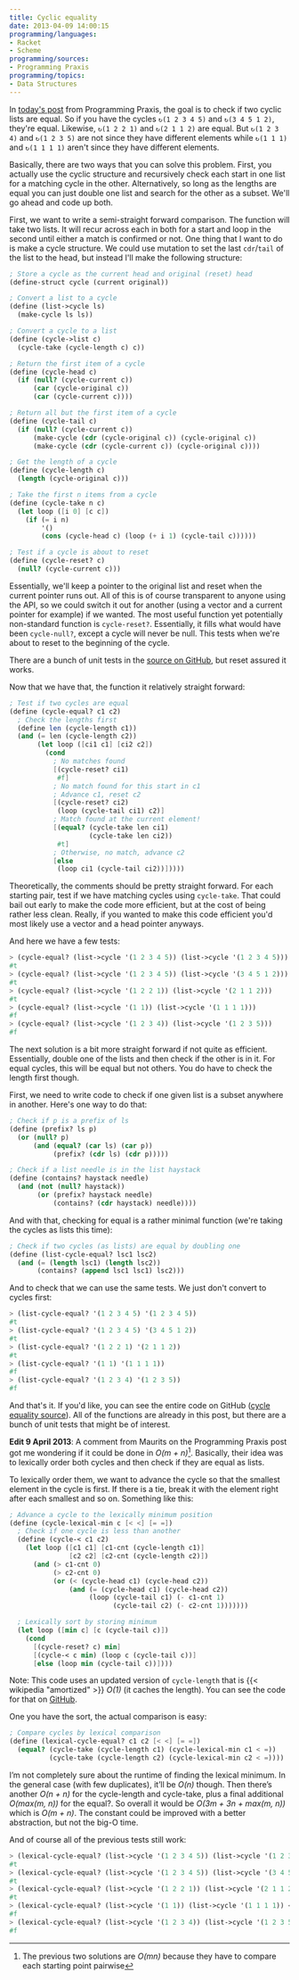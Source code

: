 ```yaml
---
title: Cyclic equality
date: 2013-04-09 14:00:15
programming/languages:
- Racket
- Scheme
programming/sources:
- Programming Praxis
programming/topics:
- Data Structures
---
```

In <a title="Cyclic equality on Programming Praxis" href="http://programmingpraxis.com/2013/04/09/cyclic-equality/">today's post</a> from Programming Praxis, the goal is to check if two cyclic lists are equal. So if you have the cycles `↻(1 2 3 4 5)` and `↻(3 4 5 1 2)`, they're equal. Likewise, `↻(1 2 2 1)` and `↻(2 1 1 2)` are equal. But `↻(1 2 3 4)` and `↻(1 2 3 5)` are not since they have different elements while `↻(1 1 1)` and `↻(1 1 1 1)` aren't since they have different elements.

<!--more-->

Basically, there are two ways that you can solve this problem. First, you actually use the cyclic structure and recursively check each start in one list for a matching cycle in the other. Alternatively, so long as the lengths are equal you can just double one list and search for the other as a subset. We'll go ahead and code up both.

First, we want to write a semi-straight forward comparison. The function will take two lists. It will recur across each in both for a start and loop in the second until either a match is confirmed or not. One thing that I want to do is make a cycle structure. We could use mutation to set the last `cdr`/`tail` of the list to the head, but instead I'll make the following structure:

```scheme
; Store a cycle as the current head and original (reset) head
(define-struct cycle (current original))

; Convert a list to a cycle
(define (list->cycle ls)
  (make-cycle ls ls))

; Convert a cycle to a list
(define (cycle->list c)
  (cycle-take (cycle-length c) c))

; Return the first item of a cycle
(define (cycle-head c)
  (if (null? (cycle-current c))
      (car (cycle-original c))
      (car (cycle-current c))))

; Return all but the first item of a cycle
(define (cycle-tail c)
  (if (null? (cycle-current c))
      (make-cycle (cdr (cycle-original c)) (cycle-original c))
      (make-cycle (cdr (cycle-current c)) (cycle-original c))))

; Get the length of a cycle
(define (cycle-length c)
  (length (cycle-original c)))

; Take the first n items from a cycle
(define (cycle-take n c)
  (let loop ([i 0] [c c])
    (if (= i n)
        '()
        (cons (cycle-head c) (loop (+ i 1) (cycle-tail c))))))

; Test if a cycle is about to reset
(define (cycle-reset? c)
  (null? (cycle-current c)))
```

Essentially, we'll keep a pointer to the original list and reset when the current pointer runs out. All of this is of course transparent to anyone using the API, so we could switch it out for another (using a vector and a current pointer for example) if we wanted. The most useful function yet potentially non-standard function is `cycle-reset?`. Essentially, it fills what would have been `cycle-null?`, except a cycle will never be null. This tests when we're about to reset to the beginning of the cycle.

There are a bunch of unit tests in the <a href="https://github.com/jpverkamp/small-projects/blob/master/blog/cycle-equality.rkt" title="cycle equality source on GitHub">source on GitHub</a>, but reset assured it works.

Now that we have that, the function it relatively straight forward:

```scheme
; Test if two cycles are equal
(define (cycle-equal? c1 c2)
  ; Check the lengths first
  (define len (cycle-length c1))
  (and (= len (cycle-length c2))
       (let loop ([ci1 c1] [ci2 c2])
         (cond
           ; No matches found
           [(cycle-reset? ci1)
            #f]
           ; No match found for this start in c1
           ; Advance c1, reset c2
           [(cycle-reset? ci2)
            (loop (cycle-tail ci1) c2)]
           ; Match found at the current element!
           [(equal? (cycle-take len ci1)
                    (cycle-take len ci2))
            #t]
           ; Otherwise, no match, advance c2
           [else
            (loop ci1 (cycle-tail ci2))]))))
```

Theoretically, the comments should be pretty straight forward. For each starting pair, test if we have matching cycles using `cycle-take`. That could bail out early to make the code more efficient, but at the cost of being rather less clean. Really, if you wanted to make this code efficient you'd most likely use a vector and a head pointer anyways.

And here we have a few tests:

```scheme
> (cycle-equal? (list->cycle '(1 2 3 4 5)) (list->cycle '(1 2 3 4 5)))
#t
> (cycle-equal? (list->cycle '(1 2 3 4 5)) (list->cycle '(3 4 5 1 2)))
#t
> (cycle-equal? (list->cycle '(1 2 2 1)) (list->cycle '(2 1 1 2)))
#t
> (cycle-equal? (list->cycle '(1 1)) (list->cycle '(1 1 1 1)))
#f
> (cycle-equal? (list->cycle '(1 2 3 4)) (list->cycle '(1 2 3 5)))
#f
```

The next solution is a bit more straight forward if not quite as efficient. Essentially, double one of the lists and then check if the other is in it. For equal cycles, this will be equal but not others. You do have to check the length first though.

First, we need to write code to check if one given list is a subset anywhere in another. Here's one way to do that:

```scheme
; Check if p is a prefix of ls
(define (prefix? ls p)
  (or (null? p)
      (and (equal? (car ls) (car p))
           (prefix? (cdr ls) (cdr p)))))

; Check if a list needle is in the list haystack
(define (contains? haystack needle)
  (and (not (null? haystack))
       (or (prefix? haystack needle)
           (contains? (cdr haystack) needle))))
```

And with that, checking for equal is a rather minimal function (we're taking the cycles as lists this time):

```scheme
; Check if two cycles (as lists) are equal by doubling one
(define (list-cycle-equal? lsc1 lsc2)
  (and (= (length lsc1) (length lsc2))
       (contains? (append lsc1 lsc1) lsc2)))
```

And to check that we can use the same tests. We just don't convert to cycles first:

```scheme
> (list-cycle-equal? '(1 2 3 4 5) '(1 2 3 4 5))
#t
> (list-cycle-equal? '(1 2 3 4 5) '(3 4 5 1 2))
#t
> (list-cycle-equal? '(1 2 2 1) '(2 1 1 2))
#t
> (list-cycle-equal? '(1 1) '(1 1 1 1))
#f
> (list-cycle-equal? '(1 2 3 4) '(1 2 3 5))
#f
```

And that's it. If you'd like, you can see the entire code on GitHub (<a href="https://github.com/jpverkamp/small-projects/blob/master/blog/cycle-equality.rkt" title="cycle equality source on GitHub">cycle equality source</a>). All of the functions are already in this post, but there are a bunch of unit tests that might be of interest.

**Edit 9 April 2013**: A comment from Maurits on the Programming Praxis post got me wondering if it could be done in *O(m + n)*[^1]. Basically, their idea was to lexically order both cycles and then check if they are equal as lists.

To lexically order them, we want to advance the cycle so that the smallest element in the cycle is first. If there is a tie, break it with the element right after each smallest and so on. Something like this:

```scheme
; Advance a cycle to the lexically minimum position
(define (cycle-lexical-min c [< <] [= =])
  ; Check if one cycle is less than another
  (define (cycle-< c1 c2)
    (let loop ([c1 c1] [c1-cnt (cycle-length c1)]
               [c2 c2] [c2-cnt (cycle-length c2)])
      (and (> c1-cnt 0)
           (> c2-cnt 0)
           (or (< (cycle-head c1) (cycle-head c2))
               (and (= (cycle-head c1) (cycle-head c2))
                    (loop (cycle-tail c1) (- c1-cnt 1)
                          (cycle-tail c2) (- c2-cnt 1)))))))

  ; Lexically sort by storing minimum
  (let loop ([min c] [c (cycle-tail c)])
    (cond
      [(cycle-reset? c) min]
      [(cycle-< c min) (loop c (cycle-tail c))]
      [else (loop min (cycle-tail c))])))
```

Note: This code uses an updated version of `cycle-length` that is {{< wikipedia "amortized" >}} *O(1)* (it caches the length). You can see the code for that on <a href="https://github.com/jpverkamp/small-projects/blob/master/blog/cycle-equality.rkt" title="cycle equality source on GitHub">GitHub</a>. 

One you have the sort, the actual comparison is easy:

```scheme
; Compare cycles by lexical comparison
(define (lexical-cycle-equal? c1 c2 [< <] [= =])
  (equal? (cycle-take (cycle-length c1) (cycle-lexical-min c1 < =))
          (cycle-take (cycle-length c2) (cycle-lexical-min c2 < =))))
```

I’m not completely sure about the runtime of finding the lexical minimum. In the general case (with few duplicates), it’ll be *O(n)* though. Then there’s another *O(n + n)* for the cycle-length and cycle-take, plus a final additional *O(max(m, n))* for the equal?. So overall it would be *O(3m + 3n + max(m, n))* which is *O(m + n)*. The constant could be improved with a better abstraction, but not the big-O time.

And of course all of the previous tests still work:

```scheme
> (lexical-cycle-equal? (list->cycle '(1 2 3 4 5)) (list->cycle '(1 2 3 4 5)) < =)
#t
> (lexical-cycle-equal? (list->cycle '(1 2 3 4 5)) (list->cycle '(3 4 5 1 2)) < =)
#t
> (lexical-cycle-equal? (list->cycle '(1 2 2 1)) (list->cycle '(2 1 1 2)) < =)
#t
> (lexical-cycle-equal? (list->cycle '(1 1)) (list->cycle '(1 1 1 1)) < =)
#f
> (lexical-cycle-equal? (list->cycle '(1 2 3 4)) (list->cycle '(1 2 3 5)) < =)
#f
```

[^1]: The previous two solutions are *O(mn)* because they have to compare each starting point pairwise